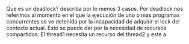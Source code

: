 Que es un deadlock? describa por lo menos 3 casos. 
Por deadlock nos referimos al momento en el que la ejecución de uno o mas programas concurrentes se ve detenida por la incapacidad de adquirir el lock del contexto actual.
Esto se puede dar por la necesidad de recursos compartidos: 
El thread1 necesita un recurso del thread2 y este a 